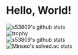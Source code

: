 # Hello, World!

![s53809's github stats](https://github-readme-stats.vercel.app/api?username=s53809&show_icons=true)   
![trophy](https://github-profile-trophy.vercel.app/?username=s53809)   
![s53809's github stats](https://github-readme-stats.vercel.app/api/top-langs/?username=s53809&show_icons=true&hide_border=true&title_color=004386&icon_color=004386&layout=compact)   
![Minseo's solved.ac stats](https://github-readme-solvedac.hyp3rflow.vercel.app/api/?handle=s53809)
